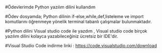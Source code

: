 #Ödevlerimde Python yazılım dilini kullandım

#Ödev dosyamda; Python dilinin if-else,while,def,listeleme ve import komutlarını öğrenmeye yönelik terminal tabanlı çalışmalar bulunmaktadır.

#Python dilini Visual studio code ile yazdım , Visual studio code birçok yazılım dilini kolayca yazabileceğiniz ücretsiz bir IDE'dir.

#Visual Studio Code indirme linki : https://code.visualstudio.com/download


